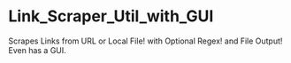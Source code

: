 # Link_Scraper_Util_with_GUI
Scrapes Links from URL or Local File! with Optional Regex! and File Output! Even has a GUI.
